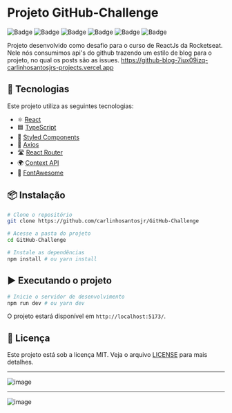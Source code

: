 # Projeto GitHub-Challenge

![Badge](https://img.shields.io/badge/React-18-blue) ![Badge](https://img.shields.io/badge/TypeScript-4.9-blue) ![Badge](https://img.shields.io/badge/StyledComponents-%23DB7093.svg) ![Badge](https://img.shields.io/badge/Axios-%23323330.svg) ![Badge](https://img.shields.io/badge/ReactRouter-%23CA4245.svg) ![Badge](https://img.shields.io/badge/ContextAPI-%2300D8FF.svg)

Projeto desenvolvido como desafio para o curso de ReactJs da Rocketseat. Nele nós consumimos api's do github trazendo um estilo de blog para o projeto, no qual os posts são as issues.
https://github-blog-7iux09izq-carlinhosantosjrs-projects.vercel.app

## 🚀 Tecnologias

Este projeto utiliza as seguintes tecnologias:

- ⚛️ [React](https://react.dev/)
- 🟦 [TypeScript](https://www.typescriptlang.org/)
- 💅 [Styled Components](https://styled-components.com/)
- 🔄 [Axios](https://axios-http.com/)
- 🛣️ [React Router](https://reactrouter.com/)
- 🌍 [Context API](https://react.dev/reference/react/useContext)
- 🎨 [FontAwesome](https://fontawesome.com/)

## 📦 Instalação

```bash
# Clone o repositório
git clone https://github.com/carlinhosantosjr/GitHub-Challenge

# Acesse a pasta do projeto
cd GitHub-Challenge

# Instale as dependências
npm install # ou yarn install
```

## ▶️ Executando o projeto

```bash
# Inicie o servidor de desenvolvimento
npm run dev # ou yarn dev
```

O projeto estará disponível em `http://localhost:5173/`.


## 📝 Licença

Este projeto está sob a licença MIT. Veja o arquivo [LICENSE](LICENSE) para mais detalhes.

---

![image](https://github.com/user-attachments/assets/ff8950d2-3fc2-407b-b264-3f49ec38a6b1)

---

![image](https://github.com/user-attachments/assets/83d36b56-7d24-4c43-becc-ef1a1513c9a7)



